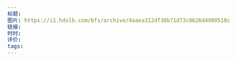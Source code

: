 ```yaml
---
标题: 
图片: https://i1.hdslb.com/bfs/archive/4aaea312df38b71d73c0626d4980518c5e2bd071.jpg@518w_290h_1c_!web-video-share-cover.avif
链接: 
时时: 
评价: 
tags:
---
```


